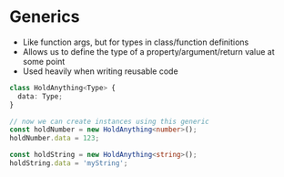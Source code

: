 # Generics

- Like function args, but for types in class/function definitions
- Allows us to define the type of a property/argument/return value at some point
- Used heavily when writing reusable code

```ts
class HoldAnything<Type> {
  data: Type;
}

// now we can create instances using this generic
const holdNumber = new HoldAnything<number>();
holdNumber.data = 123;

const holdString = new HoldAnything<string>();
holdString.data = 'myString';
```
